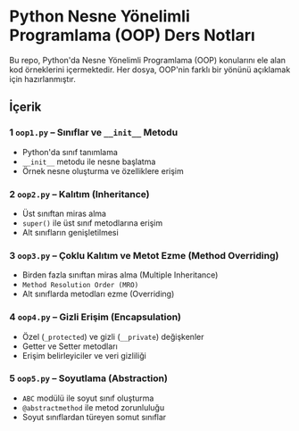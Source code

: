 # Python Nesne Yönelimli Programlama (OOP) Ders Notları

Bu repo, Python'da Nesne Yönelimli Programlama (OOP) konularını ele alan kod örneklerini içermektedir. Her dosya, OOP'nin farklı bir yönünü açıklamak için hazırlanmıştır.

## İçerik

### 1 **`oop1.py` – Sınıflar ve `__init__` Metodu**
   - Python'da sınıf tanımlama
   - `__init__` metodu ile nesne başlatma
   - Örnek nesne oluşturma ve özelliklere erişim

### 2 **`oop2.py` – Kalıtım (Inheritance)**
   - Üst sınıftan miras alma
   - `super()` ile üst sınıf metodlarına erişim
   - Alt sınıfların genişletilmesi

### 3 **`oop3.py` – Çoklu Kalıtım ve Metot Ezme (Method Overriding)**
   - Birden fazla sınıftan miras alma (Multiple Inheritance)
   - `Method Resolution Order (MRO)`
   - Alt sınıflarda metodları ezme (Overriding)

### 4 **`oop4.py` – Gizli Erişim (Encapsulation)**
   - Özel (`_protected`) ve gizli (`__private`) değişkenler
   - Getter ve Setter metodları
   - Erişim belirleyiciler ve veri gizliliği

### 5 **`oop5.py` – Soyutlama (Abstraction)**
   - `ABC` modülü ile soyut sınıf oluşturma
   - `@abstractmethod` ile metod zorunluluğu
   - Soyut sınıflardan türeyen somut sınıflar

